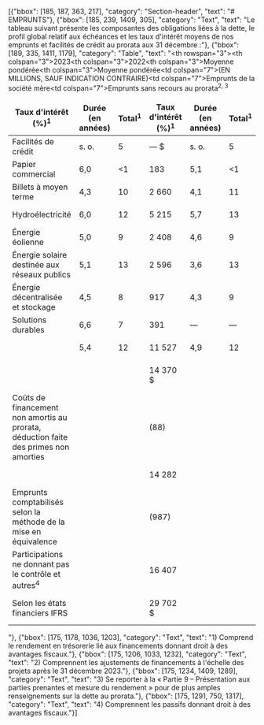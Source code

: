 [{"bbox": [185, 187, 363, 217], "category": "Section-header", "text": "# EMPRUNTS"}, {"bbox": [185, 239, 1409, 305], "category": "Text", "text": "Le tableau suivant présente les composantes des obligations liées à la dette, le profil global relatif aux échéances et les taux d'intérêt moyens de nos emprunts et facilités de crédit au prorata aux 31 décembre :"}, {"bbox": [189, 335, 1411, 1179], "category": "Table", "text": "<table><thead><tr><th rowspan=\"3\"></th><th colspan=\"3\">2023</th><th colspan=\"3\">2022</th></tr><tr><th colspan=\"3\">Moyenne pondérée</th><th colspan=\"3\">Moyenne pondérée</th></tr><tr><th>Taux d'intérêt (%)<sup>1</sup></th><th>Durée (en années)</th><th>Total<sup>1</sup></th><th>Taux d'intérêt (%)<sup>1</sup></th><th>Durée (en années)</th><th>Total<sup>1</sup></th></tr></thead><tbody><tr><td colspan=\"7\">(EN MILLIONS, SAUF INDICATION CONTRAIRE)</td></tr><tr><td colspan=\"7\">Emprunts de la société mère</td></tr><tr><td>Facilités de crédit</td><td>s. o.</td><td>5</td><td>— $</td><td>s. o.</td><td>5</td><td>— $</td></tr><tr><td>Papier commercial</td><td>6,0</td><td>&lt;1</td><td>183</td><td>5,1</td><td>&lt;1</td><td>249</td></tr><tr><td>Billets à moyen terme</td><td>4,3</td><td>10</td><td>2 660</td><td>4,1</td><td>11</td><td>2 307</td></tr><tr><td colspan=\"7\">Emprunts sans recours au prorata<sup>2, 3</sup></td></tr><tr><td>Hydroélectricité</td><td>6,0</td><td>12</td><td>5 215</td><td>5,7</td><td>13</td><td>5 150</td></tr><tr><td>Énergie éolienne</td><td>5,0</td><td>9</td><td>2 408</td><td>4,6</td><td>9</td><td>1 935</td></tr><tr><td>Énergie solaire destinée aux réseaux publics</td><td>5,1</td><td>13</td><td>2 596</td><td>3,6</td><td>13</td><td>2 367</td></tr><tr><td>Énergie décentralisée et stockage</td><td>4,5</td><td>8</td><td>917</td><td>4,3</td><td>9</td><td>897</td></tr><tr><td>Solutions durables</td><td>6,6</td><td>7</td><td>391</td><td>—</td><td>—</td><td>—</td></tr><tr><td></td><td>5,4</td><td>12</td><td>11 527</td><td>4,9</td><td>12</td><td>10 349</td></tr><tr><td></td><td></td><td></td><td>14 370 $</td><td></td><td></td><td>12 905 $</td></tr><tr><td>Coûts de financement non amortis au prorata, déduction faite des primes non amorties</td><td></td><td></td><td>(88)</td><td></td><td></td><td>(64)</td></tr><tr><td></td><td></td><td></td><td>14 282</td><td></td><td></td><td>12 841</td></tr><tr><td>Emprunts comptabilisés selon la méthode de la mise en équivalence</td><td></td><td></td><td>(987)</td><td></td><td></td><td>(373)</td></tr><tr><td>Participations ne donnant pas le contrôle et autres<sup>4</sup></td><td></td><td></td><td>16 407</td><td></td><td></td><td>12 382</td></tr><tr><td>Selon les états financiers IFRS</td><td></td><td></td><td>29 702 $</td><td></td><td></td><td>24 850 $</td></tr></tbody></table>"}, {"bbox": [175, 1178, 1036, 1203], "category": "Text", "text": "1) Comprend le rendement en trésorerie lié aux financements donnant droit à des avantages fiscaux."}, {"bbox": [175, 1206, 1033, 1232], "category": "Text", "text": "2) Comprennent les ajustements de financements à l'échelle des projets après le 31 décembre 2023."}, {"bbox": [175, 1234, 1409, 1289], "category": "Text", "text": "3) Se reporter à la « Partie 9 – Présentation aux parties prenantes et mesure du rendement » pour de plus amples renseignements sur la dette au prorata."}, {"bbox": [175, 1291, 750, 1317], "category": "Text", "text": "4) Comprennent les passifs donnant droit à des avantages fiscaux."}]